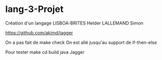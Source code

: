 # lang-3-Projet
Création d'un langage
LISBOA-BRITES Helder
LALLEMAND Simon

https://github.com/akimd/jagger

On a pas fait de make check
On est allé jusqu'au support de if-then-else   

Pour tester 
make
cd build
java Jagger

